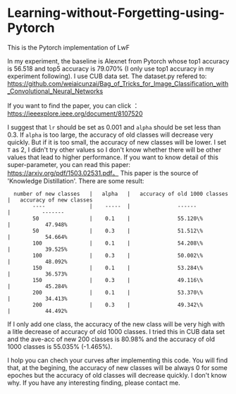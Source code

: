 # Learning-without-Forgetting-using-Pytorch
This is the Pytorch implementation of LwF

In my experiment, the baseline is Alexnet from Pytorch whose top1 accuracy is 56.518 and top5 accuracy is 79.070% (I only use top1 accuracy in my experiment following). I use CUB data set. The dataset.py refered to: https://github.com/weiaicunzai/Bag_of_Tricks_for_Image_Classification_with_Convolutional_Neural_Networks

If you want to find the paper, you can click ：https://ieeexplore.ieee.org/document/8107520

I suggest that `lr` should be set as 0.001 and `alpha` should be set less than 0.3. 
If `alpha` is too large, the accuracy of old classes will decrease very quickly. But if it is too small, the accuracy of new classes will be lower.
I set `T` as 2, I didn't try other values so I don't know whether there will be other values that lead to higher performance. If you want to know detail of this super-parameter, you can read this paper: https://arxiv.org/pdf/1503.02531.pdf。 This paper is the source of 'Knowledge Distillation'.
There are some result:

      number of new classes   |   alpha   |   accuracy of old 1000 classes    |   accuracy of new classes         
            ----              |    -----  |               ------              |          -------
            50                |    0.1    |               55.120\%            |           47.948%
            50                |    0.3    |               51.512\%            |           54.664%
            100               |    0.1    |               54.208\%            |           39.525%
            100               |    0.3    |               50.002\%            |           48.092%
            150               |    0.1    |               53.284\%            |           36.573%
            150               |    0.3    |               49.116\%            |           45.284%
            200               |    0.1    |               53.370\%            |           34.413%
            200               |    0.3    |               49.342\%            |           44.492%
      
 
If I only add one class, the accuracy of the new class will be very high with a litle decrease of accuracy of old 1000 classes.
I tried this in CUB data set and the ave-acc of new 200 classes is 80.98% and the accuracy of old 1000 classes is 55.035% (-1.465%).

I holp you can chech your curves after implementing this code. You will find that, at the begining, the accuracy of new classes will be always 0 for some epoches but the accuracy of old classes will decrease quickly. I don't know why. If you have any interesting finding, please contact me.
